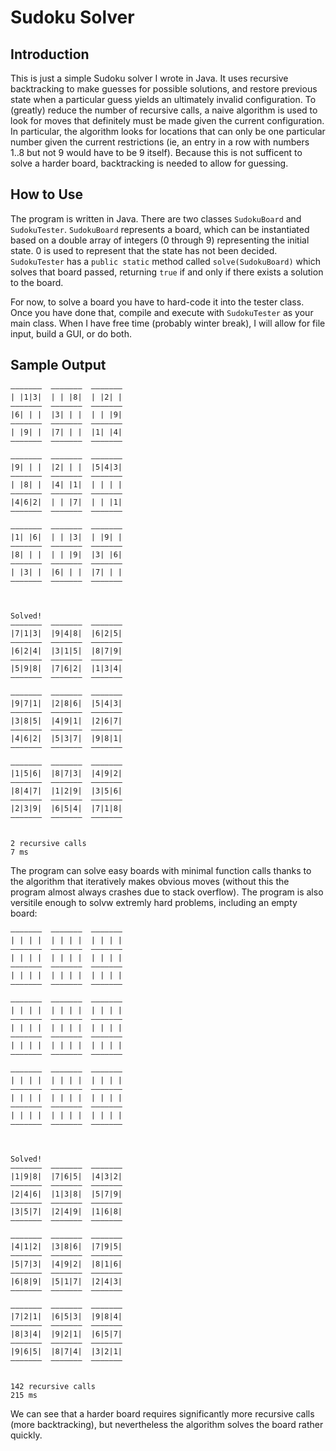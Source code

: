 # Sudoku Solver

## Introduction

This is just a simple Sudoku solver I wrote in Java. It uses recursive backtracking to make guesses for possible solutions, and restore previous state when a particular guess yields an ultimately invalid configuration. To (greatly) reduce the number of recursive calls, a naive algorithm is used to look for moves that definitely must be made given the current configuration. In particular, the algorithm looks for locations that can only be one particular number given the current restrictions (ie, an entry in a row with numbers 1..8 but not 9 would have to be 9 itself). Because this is not sufficent to solve a harder board, backtracking is needed to allow for guessing.

## How to Use

The program is written in Java. There are two classes `SudokuBoard` and `SudokuTester`. `SudokuBoard` represents a board, which can be instantiated based on a double array of integers (0 through 9) representing the initial state. 0 is used to represent that the state has not been decided. `SudokuTester` has a `public static` method called `solve(SudokuBoard)` which solves that board passed, returning `true` if and only if there exists a solution to the board.

For now, to solve a board you have to hard-code it into the tester class. Once you have done that, compile and execute with `SudokuTester` as your main class. When I have free time (probably winter break), I will allow for file input, build a GUI, or do both.

## Sample Output

    ———————  ———————  ———————
    | |1|3|  | | |8|  | |2| |
    ———————  ———————  ———————
    |6| | |  |3| | |  | | |9|
    ———————  ———————  ———————
    | |9| |  |7| | |  |1| |4|
    ———————  ———————  ———————

    ———————  ———————  ———————
    |9| | |  |2| | |  |5|4|3|
    ———————  ———————  ———————
    | |8| |  |4| |1|  | | | |
    ———————  ———————  ———————
    |4|6|2|  | | |7|  | | |1|
    ———————  ———————  ———————

    ———————  ———————  ———————
    |1| |6|  | | |3|  | |9| |
    ———————  ———————  ———————
    |8| | |  | | |9|  |3| |6|
    ———————  ———————  ———————
    | |3| |  |6| | |  |7| | |
    ———————  ———————  ———————



    Solved!
    ———————  ———————  ———————
    |7|1|3|  |9|4|8|  |6|2|5|
    ———————  ———————  ———————
    |6|2|4|  |3|1|5|  |8|7|9|
    ———————  ———————  ———————
    |5|9|8|  |7|6|2|  |1|3|4|
    ———————  ———————  ———————

    ———————  ———————  ———————
    |9|7|1|  |2|8|6|  |5|4|3|
    ———————  ———————  ———————
    |3|8|5|  |4|9|1|  |2|6|7|
    ———————  ———————  ———————
    |4|6|2|  |5|3|7|  |9|8|1|
    ———————  ———————  ———————

    ———————  ———————  ———————
    |1|5|6|  |8|7|3|  |4|9|2|
    ———————  ———————  ———————
    |8|4|7|  |1|2|9|  |3|5|6|
    ———————  ———————  ———————
    |2|3|9|  |6|5|4|  |7|1|8|
    ———————  ———————  ———————


    2 recursive calls
    7 ms

The program can solve easy boards with minimal function calls thanks to the algorithm that iteratively makes obvious moves (without this the program almost always crashes due to stack overflow). The program is also versitile enough to solvw extremly hard problems, including an empty board:

    ———————  ———————  ———————
    | | | |  | | | |  | | | |
    ———————  ———————  ———————
    | | | |  | | | |  | | | |
    ———————  ———————  ———————
    | | | |  | | | |  | | | |
    ———————  ———————  ———————

    ———————  ———————  ———————
    | | | |  | | | |  | | | |
    ———————  ———————  ———————
    | | | |  | | | |  | | | |
    ———————  ———————  ———————
    | | | |  | | | |  | | | |
    ———————  ———————  ———————

    ———————  ———————  ———————
    | | | |  | | | |  | | | |
    ———————  ———————  ———————
    | | | |  | | | |  | | | |
    ———————  ———————  ———————
    | | | |  | | | |  | | | |
    ———————  ———————  ———————



    Solved!
    ———————  ———————  ———————
    |1|9|8|  |7|6|5|  |4|3|2|
    ———————  ———————  ———————
    |2|4|6|  |1|3|8|  |5|7|9|
    ———————  ———————  ———————
    |3|5|7|  |2|4|9|  |1|6|8|
    ———————  ———————  ———————

    ———————  ———————  ———————
    |4|1|2|  |3|8|6|  |7|9|5|
    ———————  ———————  ———————
    |5|7|3|  |4|9|2|  |8|1|6|
    ———————  ———————  ———————
    |6|8|9|  |5|1|7|  |2|4|3|
    ———————  ———————  ———————

    ———————  ———————  ———————
    |7|2|1|  |6|5|3|  |9|8|4|
    ———————  ———————  ———————
    |8|3|4|  |9|2|1|  |6|5|7|
    ———————  ———————  ———————
    |9|6|5|  |8|7|4|  |3|2|1|
    ———————  ———————  ———————


    142 recursive calls
    215 ms

We can see that a harder board requires significantly more recursive calls (more backtracking), but nevertheless the algorithm solves the board rather quickly.
